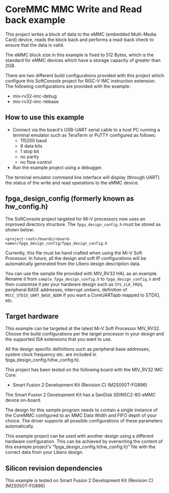 # CoreMMC MMC Write and Read back example

This project writes a block of data to the eMMC (embedded Multi-Media Card)
device, reads the block back and performs a read-back check to ensure that the
data is valid.

The eMMC block size in this example is fixed to 512 Bytes, which is the standard
for eMMC devices which have a storage capacity of greater than 2GB.

There are two different build configurations provided with this project which configure
this SoftConsole project for RISC-V IMC instruction extension.
The following configurations are provided with the example.

- miv-rv32-imc-debug
- miv-rv32-imc-release

## How to use this example

- Connect via the board's USB-UART serial cable to a host PC running a terminal
  emulator such as TeraTerm or PuTTY configured as follows:
   - 115200 baud
   - 8 data bits
   - 1 stop bit
   - no parity
   - no flow control
- Run the example project using a debugger.

The terminal emulator command line interface will display (through UART) the status
of the write and read operations to the eMMC device.

## fpga_design_config (formerly known as hw_config.h)

The SoftConsole project targeted for Mi-V processors now uses an improved directory
structure.
The `fpga_design_config.h` must be stored as shown below:

`<project-root>/boards/<board-name>/fpga_design_config/fpga_design_config.h`

Currently, this file must be hand crafted when using the Mi-V Soft Processor.
In future, all the design and soft IP configurations will be automatically generated
from the Libero design description data.

You can use the sample file provided with MIV_RV32 HAL as an example.
Rename it from `sample_fpga_design_config.h` to `fpga_design_config.h` and then customize
it per your hardware design such as `SYS_CLK_FREQ`, peripheral BASE addresses, interrupt
umbers, definition of `MSCC_STDIO_UART_BASE_ADDR` if you want a CoreUARTapb mapped
to STDIO, etc.

## Target hardware

This example can be targeted at the latest Mi-V Soft Processor MIV_RV32.
Choose the build configurations per the target processor in your design and the supported
ISA extensions that you want to use.

All the design specific definitions such as peripheral base addresses, system clock
frequency etc. are included in fpga_design_config.h(hw_config.h).

This project has been tested on the following board with the MIV_RV32 IMC Core:

- Smart Fusion 2 Development Kit (Revision C) (M2S050T-FG896)

The Smart Fusion 2 Development Kit has a SanDisk SDIN5C2-8G eMMC device on-board.
  
The design for this sample program needs to contain a single instance of the CoreMMC
configured to an MMC Data Width and FIFO depth of your choice.
The driver supports all possible configurations of these parameters automatically.

This example project can be used with another design using a different hardware
configuration. This can be achieved by overwriting the content of this example project's
"fpga_design_config.h(hw_config.h)" file with the correct data from your Libero design.

## Silicon revision dependencies

This example is tested on Smart Fusion 2 Development Kit (Revision C) (M2S050T-FG896)
